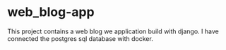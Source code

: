 # web_blog-app
This project contains a web blog we application build with django. I have connected the postgres sql database with docker.

